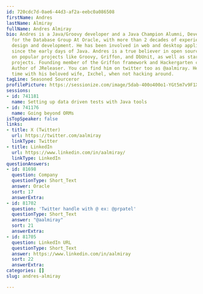 ```yaml
---
id: 720cdc7d-0ae6-44d3-af2a-eebc0a086508
firstName: Andres
lastName: Almiray
fullName: Andres Almiray
bio: Andres is a Java/Groovy developer and a Java Champion Alumni, Developer Advocate
  for the Database Group At Oracle, with more than 2 decades of experience in software
  design and development. He has been involved in web and desktop application development
  since the early days of Java. Andres is a true believer in open source and has participated
  on popular projects like Groovy, Griffon, and DbUnit, as well as starting his own
  projects. Founding member of the Griffon framework and Hackergarten community event.
  Author of JReleaser. You can find him on twitter too as @aalmiray. He likes to spend
  time with his beloved wife, Ixchel, when not hacking around.
tagLine: Seasoned Sourceror
profilePicture: https://sessionize.com/image/5dab-400o400o1-YGt5m7v9F1XRMaWb8uE9Qu.jpg
sessions:
- id: 741181
  name: Setting up data driven tests with Java tools
- id: 741176
  name: Going beyond ORMs
isTopSpeaker: false
links:
- title: X (Twitter)
  url: https://twitter.com/aalmiray
  linkType: Twitter
- title: LinkedIn
  url: https://www.linkedin.com/in/aalmiray/
  linkType: LinkedIn
questionAnswers:
- id: 81698
  question: Company
  questionType: Short_Text
  answer: Oracle
  sort: 17
  answerExtra:
- id: 81702
  question: 'Twitter handle with @ ex: @prpatel'
  questionType: Short_Text
  answer: "@aalmiray"
  sort: 21
  answerExtra:
- id: 81705
  question: LinkedIn URL
  questionType: Short_Text
  answer: https://www.linkedin.com/in/aalmiray
  sort: 22
  answerExtra:
categories: []
slug: andres-almiray

---
```

